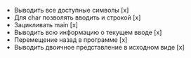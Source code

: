 - Выводить все доступные символы [x]
- Для char позволять вводить и строкой [x]
- Зацикливать main [x]
- Выводить всю информацию о текущем вводе [x]
- Перемещение назад в программе [x]
- Выводить двоичное представление в исходном виде [x]
